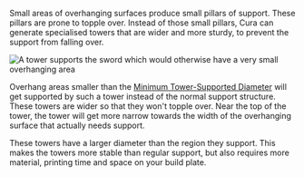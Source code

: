 Small areas of overhanging surfaces produce small pillars of support. These pillars are prone to topple over. Instead of those small pillars, Cura can generate specialised towers that are wider and more sturdy, to prevent the support from falling over.

![A tower supports the sword which would otherwise have a very small overhanging area](support_use_towers.svg)

Overhang areas smaller than the [Minimum Tower-Supported Diameter](support_minimal_diameter) will get supported by such a tower instead of the normal support structure. These towers are wider so that they won't topple over. Near the top of the tower, the tower will get more narrow towards the width of the overhanging surface that actually needs support.

These towers have a larger diameter than the region they support. This makes the towers more stable than regular support, but also requires more material, printing time and space on your build plate.